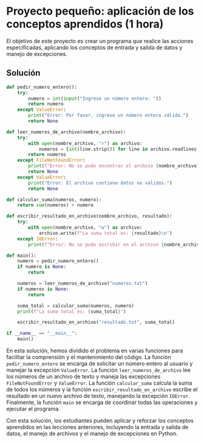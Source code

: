 # Proyecto pequeño: aplicación de los conceptos aprendidos (1 hora)

El objetivo de este proyecto es crear un programa que realice las acciones especificadas, aplicando los conceptos de entrada y salida de datos y manejo de excepciones.

## Solución

```python
def pedir_numero_entero():
    try:
        numero = int(input("Ingrese un número entero: "))
        return numero
    except ValueError:
        print("Error: Por favor, ingrese un número entero válido.")
        return None

def leer_numeros_de_archivo(nombre_archivo):
    try:
        with open(nombre_archivo, "r") as archivo:
            numeros = [int(line.strip()) for line in archivo.readlines()]
        return numeros
    except FileNotFoundError:
        print(f"Error: No se pudo encontrar el archivo {nombre_archivo}.")
        return None
    except ValueError:
        print("Error: El archivo contiene datos no válidos.")
        return None

def calcular_suma(numeros, numero):
    return sum(numeros) + numero

def escribir_resultado_en_archivo(nombre_archivo, resultado):
    try:
        with open(nombre_archivo, "w") as archivo:
            archivo.write(f"La suma total es: {resultado}\n")
    except IOError:
        print(f"Error: No se pudo escribir en el archivo {nombre_archivo}.")

def main():
    numero = pedir_numero_entero()
    if numero is None:
        return

    numeros = leer_numeros_de_archivo("numeros.txt")
    if numeros is None:
        return

    suma_total = calcular_suma(numeros, numero)
    print(f"La suma total es: {suma_total}")

    escribir_resultado_en_archivo("resultado.txt", suma_total)

if __name__ == "__main__":
    main()
```

En esta solución, hemos dividido el problema en varias funciones para facilitar la comprensión y el mantenimiento del código. La función `pedir_numero_entero` se encarga de solicitar un número entero al usuario y manejar la excepción `ValueError`. La función `leer_numeros_de_archivo` lee los números de un archivo de texto y maneja las excepciones `FileNotFoundError` y `ValueError`. La función `calcular_suma` calcula la suma de todos los números y la función `escribir_resultado_en_archivo` escribe el resultado en un nuevo archivo de texto, manejando la excepción `IOError`. Finalmente, la función `main` se encarga de coordinar todas las operaciones y ejecutar el programa.

Con esta solución, los estudiantes pueden aplicar y reforzar los conceptos aprendidos en las lecciones anteriores, incluyendo la entrada y salida de datos, el manejo de archivos y el manejo de excepciones en Python.
